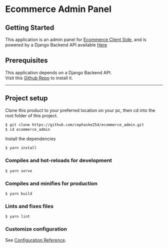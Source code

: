 # Ecommerce Admin Panel

## Getting Started
This application is an admin panel for [Ecommerce Client Side](https://github.com/cephaske254/ecomerce-frontend), and is powered by a Django Backend API available [Here](https://github.com/cephaske254/ecommerce-backend)

## Prerequisites
This application depends on a Django Backend API.   
Visit this [Github Repo](https://github.com/cephaske254/ecommerce-backend) to install it.

---
## Project setup

Clone this product to your preferred location on your pc, then cd into the root folder of this project.
```bash
$ git clone https://github.com/cephaske254/ecommerce_admin.git
$ cd ecommerce_admin
```

Install the dependencies
```
$ yarn install
```

### Compiles and hot-reloads for development
```
$ yarn serve
```

### Compiles and minifies for production
```
$ yarn build
```

### Lints and fixes files
```
$ yarn lint
```

### Customize configuration
See [Configuration Reference](https://cli.vuejs.org/config/).
